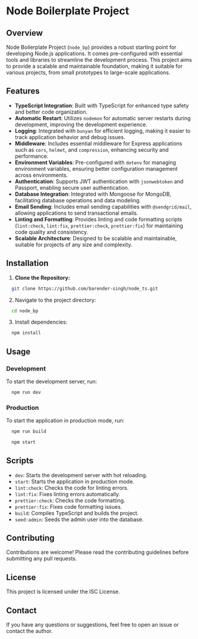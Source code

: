 # Node Boilerplate Project

## Overview

Node Boilerplate Project (`node_bp`) provides a robust starting point for developing Node.js applications. It comes pre-configured with essential tools and libraries to streamline the development process. This project aims to provide a scalable and maintainable foundation, making it suitable for various projects, from small prototypes to large-scale applications.

## Features

- **TypeScript Integration**: Built with TypeScript for enhanced type safety and better code organization.
- **Automatic Restart**: Utilizes `nodemon` for automatic server restarts during development, improving the development experience.
- **Logging**: Integrated with `bunyan` for efficient logging, making it easier to track application behavior and debug issues.
- **Middleware**: Includes essential middleware for Express applications such as `cors`, `helmet`, and `compression`, enhancing security and performance.
- **Environment Variables**: Pre-configured with `dotenv` for managing environment variables, ensuring better configuration management across environments.
- **Authentication**: Supports JWT authentication with `jsonwebtoken` and Passport, enabling secure user authentication.
- **Database Integration**: Integrated with Mongoose for MongoDB, facilitating database operations and data modeling.
- **Email Sending**: Includes email sending capabilities with `@sendgrid/mail`, allowing applications to send transactional emails.
- **Linting and Formatting**: Provides linting and code formatting scripts (`lint:check`, `lint:fix`, `prettier:check`, `prettier:fix`) for maintaining code quality and consistency.
- **Scalable Architecture**: Designed to be scalable and maintainable, suitable for projects of any size and complexity.

## Installation

1. **Clone the Repository:**

```bash
  git clone https://github.com/barender-singh/node_ts.git
```

2. Navigate to the project directory:

```bash
  cd node_bp
```

3. Install dependencies:

```bash
  npm install
```

## Usage

### Development

To start the development server, run:

```bash
  npm run dev
```

### Production

To start the application in production mode, run:

```bash
  npm run build
```

```bash
  npm start
```

## Scripts

- `dev`: Starts the development server with hot reloading.
- `start`: Starts the application in production mode.
- `lint:check`: Checks the code for linting errors.
- `lint:fix`: Fixes linting errors automatically.
- `prettier:check`: Checks the code formatting.
- `prettier:fix`: Fixes code formatting issues.
- `build`: Compiles TypeScript and builds the project.
- `seed:admin`: Seeds the admin user into the database.

## Contributing

Contributions are welcome! Please read the contributing guidelines before submitting any pull requests.

## License

This project is licensed under the ISC License.

## Contact

If you have any questions or suggestions, feel free to open an issue or contact the author.

